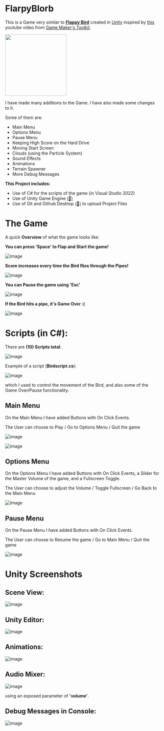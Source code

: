 # FlarpyBlorb

This is a Game very similar to [**Flappy Bird**](https://en.wikipedia.org/wiki/Flappy_Bird) created in [Unity](https://unity.com/) inspired by [this](https://www.youtube.com/watch?v=XtQMytORBmM&ab_channel=GameMaker%27sToolkit) youtube video from [Game Maker's Toolkit](https://www.youtube.com/@GMTK).

<img src="[https://camo.githubusercontent.com/...](https://github.com/philmard/FlarpyBlorb/assets/133666571/29e4a8af-b99d-48f6-a07e-5cad31030fa9)" data-canonical-src="https://gyazo.com/eb5c5741b6a9a16c692170a41a49c858.png" width="200" />



I have made many additions to the Game. I have also made some changes to it.

Some of them are:
- Main Menu
- Options Menu
- Pause Menu
- Keeping High Score on the Hard Drive
- Moving Start Screen
- Clouds (using the Particle System)
- Sound Effects
- Animations
- Terrain Spawner
- More Debug Messages

**This Project includes:**

- Use of C# for the scripts of the game (in Visual Studio 2022)
- Use of Unity Game Engine [(🔗)](https://en.wikipedia.org/wiki/Unity_(game_engine)#:~:text=The%20engine%20can%20be%20used,the%20United%20States%20Armed%20Forces.)
- Use of Git and Github Desktop [(🔗)](https://desktop.github.com/) to upload Project Files


# The Game

A quick **Overview** of what the game looks like:

**You can press 'Space' to Flap and Start the game!**

![image](https://github.com/philmard/FlarpyBlorb/assets/133666571/2d571469-daac-4f58-af38-e711e7569e03)

**Score increases every time the Bird flies through the Pipes!**

![image](https://github.com/philmard/FlarpyBlorb/assets/133666571/88fbc996-76d4-427b-926b-d21d41ce4d26)

**You can Pause the game using 'Esc'**

![image](https://github.com/philmard/FlarpyBlorb/assets/133666571/527c0e41-c4e2-4e75-b4bf-27a872046dd4)

**If the Bird hits a pipe, it's Game Over :(**

![image](https://github.com/philmard/FlarpyBlorb/assets/133666571/d819bb85-41a3-4e5e-b431-132b3a82c8f3)


# Scripts (in C#):
There are **(10) Scripts total**:

![image](https://github.com/philmard/FlarpyBlorb/assets/133666571/a12fe390-a591-4413-947b-866803e26cf6)

Example of a script (**Birdscript.cs**):

![image](https://github.com/philmard/FlarpyBlorb/assets/133666571/6959d4d3-5cea-4f9d-bb6e-a8ac0fe791f2)

which I used to control the movement of the Bird, and also some of the Game Over/Pause functionality.




## Main Menu

On the Main Menu I have added Buttons with On Click Events. 

The User can choose to Play / Go to Options Menu / Quit the game

![image](https://github.com/philmard/FlarpyBlorb/assets/133666571/46fbbc47-0bdb-4249-915f-e60904127618)

![image](https://github.com/philmard/FlarpyBlorb/assets/133666571/b055bc84-b393-4e54-9ce8-e1cdf5595346)



## Options Menu

On the Options Menu I have added Buttons with On Click Events, a Slider for the Master Volume of the game, and a Fullscreen Toggle.

The User can choose to adjust the Volume / Toggle Fullscreen / Go Back to the Main Menu

![image](https://github.com/philmard/FlarpyBlorb/assets/133666571/1d944ac8-4bfd-464a-a2b2-ea1fe841fbdc)



## Pause Menu

On the Pause Menu I have added Buttons with On Click Events.

The User can choose to Resume the game / Go to Main Menu / Quit the game

![image](https://github.com/philmard/FlarpyBlorb/assets/133666571/baf1d3c2-6556-41cb-a034-89562112c5d9)




# Unity Screenshots

## Scene View:
![image](https://github.com/philmard/FlarpyBlorb/assets/133666571/5e6cd113-65f1-42be-8be4-2127728ea824)

## Unity Editor:
![image](https://github.com/philmard/FlarpyBlorb/assets/133666571/f3f04db7-2025-4479-be95-b788502ef878)

## Animations:
![image](https://github.com/philmard/FlarpyBlorb/assets/133666571/d31e288b-02cf-42c7-bded-f2870485fb98)

## Audio Mixer:
![image](https://github.com/philmard/FlarpyBlorb/assets/133666571/51d36efa-7009-4719-83dc-fd40e03facf7)

using an exposed parameter of **'volume'**.


## Debug Messages in Console:

![image](https://github.com/philmard/FlarpyBlorb/assets/133666571/2bbeab48-c591-4cec-9ad3-69f5fc3bcbe2)






